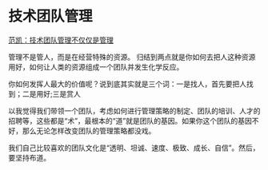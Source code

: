 # 技术团队管理
[范凯：技术团队管理不仅仅是管理](http://www.tuicool.com/articles/Fryuqeu)

管理不是管人，而是在经营特殊的资源。 归结到两点就是你如何去把人这种资源用好，如何让人类的资源组成一个团队并发生化学反应。

你如何发挥人最大的价值呢？说到底其实就是三个词：一是找人，首先要把人找到；二是用好;三是赏人

以我觉得我们带领一个团队，考虑如何进行管理策略的制定、团队的培训、人才的招聘等，这些都是“术”，最根本的“道”就是团队的基因。如果你这个团队的基因不好，那么无论怎样改变团队的管理策略都没戏。
		
我们自己比较喜欢的团队文化是“透明、坦诚、速度、极致、成长、自信”。然后，要坚持布道。


